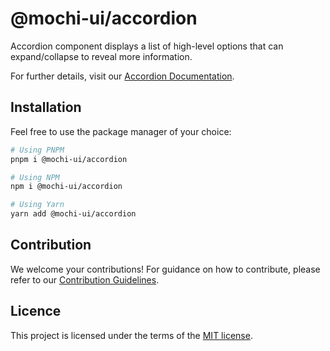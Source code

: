 # @mochi-ui/accordion

Accordion component displays a list of high-level options that can
expand/collapse to reveal more information.

For further details, visit our
[Accordion Documentation](https://ds.console.so/?path=/docs/components-accordion--docs).

## Installation

Feel free to use the package manager of your choice:

```sh
# Using PNPM
pnpm i @mochi-ui/accordion

# Using NPM
npm i @mochi-ui/accordion

# Using Yarn
yarn add @mochi-ui/accordion
```

## Contribution

We welcome your contributions! For guidance on how to contribute, please refer
to our [Contribution Guidelines](/CONTRIBUTING.md).

## Licence

This project is licensed under the terms of the
[MIT license](https://choosealicense.com/licenses/mit/).
